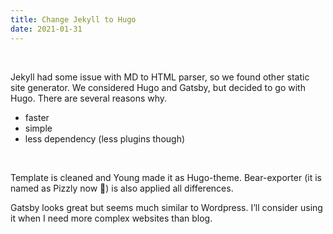 ```yaml
---
title: Change Jekyll to Hugo
date: 2021-01-31
---
```


<br>

Jekyll had some issue with MD to HTML parser, so we found other static site generator. We considered Hugo and Gatsby, but decided to go with Hugo. There are several reasons why.
<br>

* faster
* simple
* less dependency (less plugins though)
<br>

Template is cleaned and Young made it as Hugo-theme. Bear-exporter (it is named as Pizzly now 🤩)  is also applied all differences. 
<br>

Gatsby looks great but seems much similar to Wordpress. I’ll consider using it when I need more complex websites than blog.
<br>


